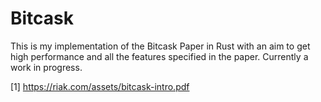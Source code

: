 # Bitcask


This is my implementation of the Bitcask Paper in Rust with an aim to get high performance and all the features specified in the paper. Currently a work in progress.


[1] https://riak.com/assets/bitcask-intro.pdf
